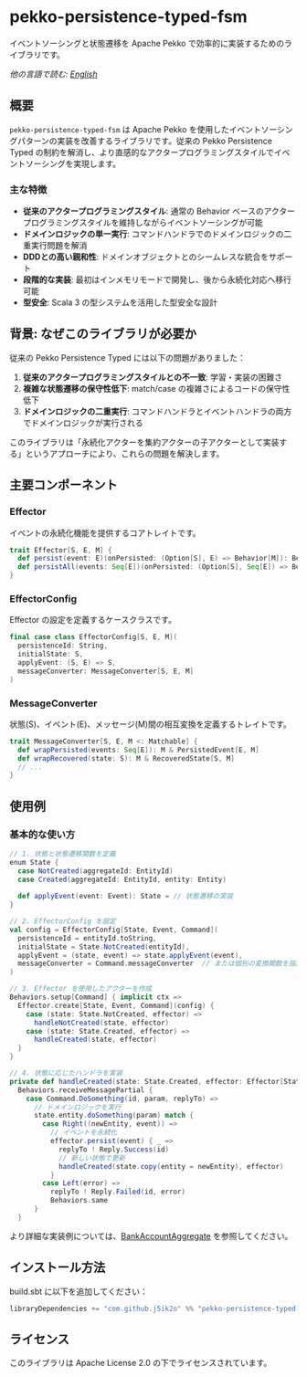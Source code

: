 # pekko-persistence-typed-fsm

イベントソーシングと状態遷移を Apache Pekko で効率的に実装するためのライブラリです。

*他の言語で読む: [English](README.md)*

## 概要

`pekko-persistence-typed-fsm` は Apache Pekko を使用したイベントソーシングパターンの実装を改善するライブラリです。従来の Pekko Persistence Typed の制約を解消し、より直感的なアクタープログラミングスタイルでイベントソーシングを実現します。

### 主な特徴

- **従来のアクタープログラミングスタイル**: 通常の Behavior ベースのアクタープログラミングスタイルを維持しながらイベントソーシングが可能
- **ドメインロジックの単一実行**: コマンドハンドラでのドメインロジックの二重実行問題を解消
- **DDDとの高い親和性**: ドメインオブジェクトとのシームレスな統合をサポート
- **段階的な実装**: 最初はインメモリモードで開発し、後から永続化対応へ移行可能
- **型安全**: Scala 3 の型システムを活用した型安全な設計

## 背景: なぜこのライブラリが必要か

従来の Pekko Persistence Typed には以下の問題がありました：

1. **従来のアクタープログラミングスタイルとの不一致**: 学習・実装の困難さ
2. **複雑な状態遷移の保守性低下**: match/case の複雑さによるコードの保守性低下
3. **ドメインロジックの二重実行**: コマンドハンドラとイベントハンドラの両方でドメインロジックが実行される

このライブラリは「永続化アクターを集約アクターの子アクターとして実装する」というアプローチにより、これらの問題を解決します。

## 主要コンポーネント

### Effector

イベントの永続化機能を提供するコアトレイトです。

```scala
trait Effector[S, E, M] {
  def persist(event: E)(onPersisted: (Option[S], E) => Behavior[M]): Behavior[M]
  def persistAll(events: Seq[E])(onPersisted: (Option[S], Seq[E]) => Behavior[M]): Behavior[M]
}
```

### EffectorConfig

Effector の設定を定義するケースクラスです。

```scala
final case class EffectorConfig[S, E, M](
  persistenceId: String,
  initialState: S,
  applyEvent: (S, E) => S,
  messageConverter: MessageConverter[S, E, M]
)
```

### MessageConverter

状態(S)、イベント(E)、メッセージ(M)間の相互変換を定義するトレイトです。

```scala
trait MessageConverter[S, E, M <: Matchable] {
  def wrapPersisted(events: Seq[E]): M & PersistedEvent[E, M]
  def wrapRecovered(state: S): M & RecoveredState[S, M]
  // ...
}
```

## 使用例

### 基本的な使い方

```scala
// 1. 状態と状態遷移関数を定義
enum State {
  case NotCreated(aggregateId: EntityId)
  case Created(aggregateId: EntityId, entity: Entity)
  
  def applyEvent(event: Event): State = // 状態遷移の実装
}

// 2. EffectorConfig を設定
val config = EffectorConfig[State, Event, Command](
  persistenceId = entityId.toString,
  initialState = State.NotCreated(entityId),
  applyEvent = (state, event) => state.applyEvent(event),
  messageConverter = Command.messageConverter  // または個別の変換関数を指定
)

// 3. Effector を使用したアクターを作成
Behaviors.setup[Command] { implicit ctx =>
  Effector.create[State, Event, Command](config) {
    case (state: State.NotCreated, effector) =>
      handleNotCreated(state, effector)
    case (state: State.Created, effector) =>
      handleCreated(state, effector)
  }
}

// 4. 状態に応じたハンドラを実装
private def handleCreated(state: State.Created, effector: Effector[State, Event, Command]): Behavior[Command] =
  Behaviors.receiveMessagePartial {
    case Command.DoSomething(id, param, replyTo) =>
      // ドメインロジックを実行
      state.entity.doSomething(param) match {
        case Right((newEntity, event)) =>
          // イベントを永続化
          effector.persist(event) { _ =>
            replyTo ! Reply.Success(id)
            // 新しい状態で更新
            handleCreated(state.copy(entity = newEntity), effector)
          }
        case Left(error) =>
          replyTo ! Reply.Failed(id, error)
          Behaviors.same
      }
  }
```

より詳細な実装例については、[BankAccountAggregate](src/test/scala/example/BankAccountAggregate.scala) を参照してください。

## インストール方法

build.sbt に以下を追加してください：

```scala
libraryDependencies += "com.github.j5ik2o" %% "pekko-persistence-typed-fsm" % "0.1.0-SNAPSHOT"
```

## ライセンス

このライブラリは Apache License 2.0 の下でライセンスされています。
